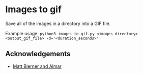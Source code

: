# Images to gif
Save all of the images in a directory into a GIF file. 

Example usage: `python3 images_to_gif.py <images_directory> <output_gif_file> -d='<duration_seconds>'`

## Acknowledgements
- [Matt Bierner and Almar](https://stackoverflow.com/questions/753190/programmatically-generate-video-or-animated-gif-in-python)
